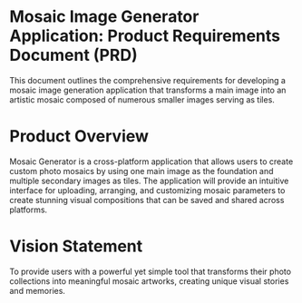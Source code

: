 # Mosaic Image Generator Application: Product Requirements Document (PRD)
This document outlines the comprehensive requirements for developing a mosaic image generation application that transforms a main image into an artistic mosaic composed of numerous smaller images serving as tiles.

# Product Overview
Mosaic Generator is a cross-platform application that allows users to create custom photo mosaics by using one main image as the foundation and multiple secondary images as tiles. The application will provide an intuitive interface for uploading, arranging, and customizing mosaic parameters to create stunning visual compositions that can be saved and shared across platforms.

# Vision Statement
To provide users with a powerful yet simple tool that transforms their photo collections into meaningful mosaic artworks, creating unique visual stories and memories.